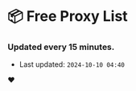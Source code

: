 # :package: Free Proxy List
### Updated every 15 minutes.

- Last updated: `2024-10-10 04:40`

:heart:
